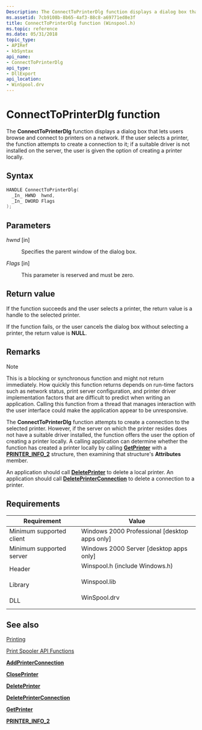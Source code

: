```yaml
---
Description: The ConnectToPrinterDlg function displays a dialog box that lets users browse and connect to printers on a network.
ms.assetid: 7cb9108b-8b65-4af3-88c8-a69771ed8e3f
title: ConnectToPrinterDlg function (Winspool.h)
ms.topic: reference
ms.date: 05/31/2018
topic_type: 
- APIRef
- kbSyntax
api_name: 
- ConnectToPrinterDlg
api_type: 
- DllExport
api_location: 
- WinSpool.drv
---
```


# ConnectToPrinterDlg function

The **ConnectToPrinterDlg** function displays a dialog box that lets users browse and connect to printers on a network. If the user selects a printer, the function attempts to create a connection to it; if a suitable driver is not installed on the server, the user is given the option of creating a printer locally.

## Syntax


```C++
HANDLE ConnectToPrinterDlg(
  _In_ HWND  hwnd,
  _In_ DWORD Flags
);
```



## Parameters

<dl> <dt>

*hwnd* \[in\]
</dt> <dd>

Specifies the parent window of the dialog box.

</dd> <dt>

*Flags* \[in\]
</dt> <dd>

This parameter is reserved and must be zero.

</dd> </dl>

## Return value

If the function succeeds and the user selects a printer, the return value is a handle to the selected printer.

If the function fails, or the user cancels the dialog box without selecting a printer, the return value is **NULL**.

## Remarks

> [!Note]  
> This is a blocking or synchronous function and might not return immediately. How quickly this function returns depends on run-time factors such as network status, print server configuration, and printer driver implementation factors that are difficult to predict when writing an application. Calling this function from a thread that manages interaction with the user interface could make the application appear to be unresponsive.

 

The **ConnectToPrinterDlg** function attempts to create a connection to the selected printer. However, if the server on which the printer resides does not have a suitable driver installed, the function offers the user the option of creating a printer locally. A calling application can determine whether the function has created a printer locally by calling [**GetPrinter**](getprinter.md) with a [**PRINTER\_INFO\_2**](printer-info-2.md) structure, then examining that structure's **Attributes** member.

An application should call [**DeletePrinter**](deleteprinter.md) to delete a local printer. An application should call [**DeletePrinterConnection**](deleteprinterconnection.md) to delete a connection to a printer.

## Requirements



| Requirement | Value |
|-------------------------------------|-----------------------------------------------------------------------------------------------------------|
| Minimum supported client<br/> | Windows 2000 Professional \[desktop apps only\]<br/>                                                |
| Minimum supported server<br/> | Windows 2000 Server \[desktop apps only\]<br/>                                                      |
| Header<br/>                   | <dl> <dt>Winspool.h (include Windows.h)</dt> </dl> |
| Library<br/>                  | <dl> <dt>Winspool.lib</dt> </dl>                   |
| DLL<br/>                      | <dl> <dt>WinSpool.drv</dt> </dl>                   |



## See also

<dl> <dt>

[Printing](printdocs-printing.md)
</dt> <dt>

[Print Spooler API Functions](printing-and-print-spooler-functions.md)
</dt> <dt>

[**AddPrinterConnection**](addprinterconnection.md)
</dt> <dt>

[**ClosePrinter**](closeprinter.md)
</dt> <dt>

[**DeletePrinter**](deleteprinter.md)
</dt> <dt>

[**DeletePrinterConnection**](deleteprinterconnection.md)
</dt> <dt>

[**GetPrinter**](getprinter.md)
</dt> <dt>

[**PRINTER\_INFO\_2**](printer-info-2.md)
</dt> </dl>

 

 




